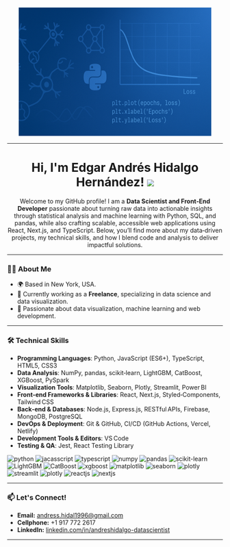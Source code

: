 <p align="center">
  <img src="./banner_andres_hernandez_gh.png" alt="Edgar Andrés Hidalgo Hernández - Data Scientist" height="300px"/>
</p>

---

<h1 align="center">
  Hi, I'm Edgar Andrés Hidalgo Hernández!
  <img decoding="async" src="https://media.giphy.com/media/hvRJCLFzcasrR4ia7z/giphy.gif" width="30px"/>
</h1>

<p align="center">
Welcome to my GitHub profile! I am a <strong>Data Scientist and Front‑End Developer</strong> passionate about turning raw data into actionable insights through statistical analysis and machine learning with Python, SQL, and pandas, while also crafting scalable, accessible web applications using React, Next.js, and TypeScript. Below, you’ll find more about my data‑driven projects, my technical skills, and how I blend code and analysis to deliver impactful solutions.

</p>

---

### 👨‍💻 About Me
- 🌍 Based in New York, USA.
- 💼 Currently working as a **Freelance**, specializing in data science and data visualization.
- 🌟 Passionate about data visualization, machine learning and web development.

---

### 🛠️ Technical Skills
- **Programming Languages**: Python, JavaScript (ES6+), TypeScript, HTML5, CSS3
- **Data Analysis**: NumPy, pandas, scikit‑learn, LightGBM, CatBoost, XGBoost, PySpark
- **Visualization Tools**: Matplotlib, Seaborn, Plotly, Streamlit, Power BI
- **Front‑end Frameworks & Libraries**: React, Next.js, Styled‑Components, Tailwind CSS
- **Back‑end & Databases**: Node.js, Express.js, RESTful APIs, Firebase, MongoDB, PostgreSQL
- **DevOps & Deployment**: Git & GitHub, CI/CD (GitHub Actions, Vercel, Netlify)
- **Development Tools & Editors**: VS Code
- **Testing & QA**: Jest, React Testing Library

<div id="header" align="left">
    <img decoding="async" src="https://img.shields.io/badge/Python-3776AB?style=for-the-badge&logo=python&logoColor=white" alt="python"/>
    <img decoding="async" src="https://img.shields.io/badge/JavaScript-F7DF1E?style=for-the-badge&logo=javascript&logoColor=white" alt="jacasscript"/>
    <img decoding="async" src="https://img.shields.io/badge/TypeScript-3178C6?style=for-the-badge&logo=typescript&logoColor=white" alt="typescript"/>
    <img decoding="async" src="https://img.shields.io/badge/NumPy-013243?style=for-the-badge&logo=numpy&logoColor=white" alt="numpy"/>
    <img decoding="async" src="https://img.shields.io/badge/pandas-150458?style=for-the-badge&logo=pandas&logoColor=white" alt="pandas"/>
    <img decoding="async" src="https://img.shields.io/badge/scikit--learn-F7931E?style=for-the-badge&logo=scikit-learn&logoColor=white" alt="scikit-learn"/>
    <img decoding="async" src="https://img.shields.io/badge/LightGBM-00A35F?style=for-the-badge&logo=lightgbm&logoColor=white" alt="LightGBM"/>
    <img decoding="async" src="https://img.shields.io/badge/CatBoost-EE428D?style=for-the-badge&logo=catboost&logoColor=white" alt="CatBoost"/>
    <img decoding="async" src="https://img.shields.io/badge/XGBoost-023E8A?style=for-the-badge&logo=xgboost&logoColor=white" alt="xgboost"/>
    <img decoding="async" src="https://img.shields.io/badge/Matplotlib-11557C?style=for-the-badge&logo=matplotlib&logoColor=white" alt="matplotlib"/>
    <img decoding="async" src="https://img.shields.io/badge/Seaborn-4C78A8?style=for-the-badge&logo=seaborn&logoColor=white" alt="seaborn"/>
    <img decoding="async" src="https://img.shields.io/badge/Plotly-3F4F75?style=for-the-badge&logo=plotly&logoColor=white" alt="plotly"/>
    <img decoding="async" src="https://img.shields.io/badge/Streamlit-FF4E30?style=for-the-badge&logo=streamlit&logoColor=white" alt="streamlit"/>
    <img decoding="async" src="https://img.shields.io/badge/Plotly-3F4F75?style=for-the-badge&logo=plotly&logoColor=white" alt="plotly"/>
    <img decoding="async" src="https://img.shields.io/badge/React-61DAFB?style=for-the-badge&logo=react&logoColor=white" alt="reactjs"/>
    <img decoding="async" src="https://img.shields.io/badge/Next.js-000000?style=for-the-badge&logo=nextdotjs&logoColor=white" alt="nextjs"/>
</div>

---

### 📫 Let's Connect!
- **Email:** andress.hidal1996@gmail.com
- **Cellphone:** +1 917 772 2617
- **LinkedIn:** [linkedin.com/in/andreshidalgo-datascientist](https://www.linkedin.com/in/andreshidalgo-datascientist/)

---
